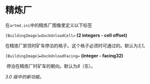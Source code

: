 # 精炼厂

在`artmd.ini`中的精炼厂图像里定义以下标签

`[BuildingImage]►DockUnloadCell=` **(2 integers - cell offset)**

​	在精炼厂卸货时矿车停泊的格子。这个格子必须时可通过的。默认为*3,1*。

`[BuildingImage]►DockUnloadFacing=` **(integer - facing32)**

​	停泊在精炼厂时矿车的朝向。默认为*8*（东）。

*3.0 版中的新功能。*